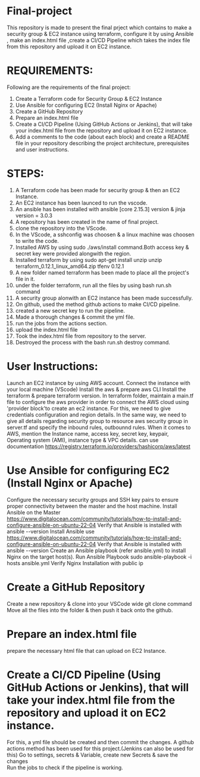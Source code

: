 # Final-project
This repository is made to present the final prject which contains to make a security group & EC2 instance using terraform, configure it by using Ansible , make an index.html file ,create a CI/CD Pipeline which takes the index file from this repository and upload it on EC2 instance.

# REQUIREMENTS:

Following are the requirements of the final project:
1) Create a Terraform code for Security Group & EC2 Instance
2) Use Ansible for configuring EC2 (Install Nginx or Apache)
3) Create a GitHub Repository 
4) Prepare an index.html file
5) Create a CI/CD Pipeline (Using GitHub Actions or Jenkins), that will take your index.html file from the repository and upload it on EC2 instance.
6) Add a comments to the code (about each block) and create a README file in your repository describing the project architecture, prerequisites and user instructions.

# STEPS:
1) A Terraform code has been made for security group & then an EC2 Instance.
2) An EC2 instance has been launced to run the vscode.
3) An ansible has been installed with ansible [core 2.15.3] version & jinja version = 3.0.3
4) A repository has been created in the name of final project.
5) clone the repository into the VScode.
6) In the VScode, a sshconfig was choosen & a linux machine was choosen to write the code.
7) Installed AWS by using sudo ./aws/install command.Both access key & secret key were provided alongwith the region.
8) Installed terraform by using
           sudo apt-get install unzip
            unzip terraform_0.12.1_linux_amd64.zip
             tfenv 0.12.1
9) A new folder named terraform has been made to place all the project's file in it.
10) under the folder terraform, run all the files by using bash run.sh command
11) A security group alonwith an EC2 instance has been made successfully.
12) On github, used the method  github actions to make CI/CD pipeline.
13) created a new secret key to run the pipeline.
14) Made a thorough changes & commit the yml file.
15) run the jobs from the actions section.
16) upload the index.html file
17) Took the index.html file from repository to the server.
18) Destroyed the process with the bash run.sh destroy command.
# User Instructions:

Launch an EC2 instance by using AWS account.
Connect the instance with your local machine (VScode)
Install the aws & prepare aws CLI
Install the terraform & prepare terraform version. 
In terraform folder, maintain a main.tf file to configure the aws provider in order to connect the AWS cloud using 'provider block'to create an ec2 instance.
For this, we need to give credentials configuration and region details.
In the same way, we need to give all details regarding security group to resource aws security group in server.tf and specify the inbound rules, outbounnd rules.
When it comes to AWS, mention the Instance name, access key, secret key, keypair, Operating system (AMI), instance type & VPC details. can use documentation https://registry.terraform.io/providers/hashicorp/aws/latest
# Use Ansible for configuring EC2 (Install Nginx or Apache)

Configure the necessary security groups and SSH key pairs to ensure proper connectivity between the master and the host machine.
Install Ansible on the Master  https://www.digitalocean.com/community/tutorials/how-to-install-and-configure-ansible-on-ubuntu-22-04
Verify that Ansible is installed with ansible --version
Install Ansible use  https://www.digitalocean.com/community/tutorials/how-to-install-and-configure-ansible-on-ubuntu-22-04
Verify that Ansible is installed with ansible --version
Create an Ansible playbook (refer ansible.yml) to install Nginx on the target host(s).
Run Ansible Playbook
sudo ansible-playbook -i hosts ansible.yml
Verify Nginx Installation with public ip

# Create a GitHub Repository 

Create a new repository & clone into your VSCode wide git clone command
Move all the files into the folder & then push it back onto the github.

# Prepare an index.html file
prepare the necessary html file that can upload on EC2 Instance.

# Create a CI/CD Pipeline (Using GitHub Actions or Jenkins), that will take your index.html file from the repository and upload it on EC2 instance.
For this, a yml file should be created and then commit the changes.
A github actions method has been used for this project.(Jenkins can also be used for this)
Go to settings, secrets & Variable, create new Secrets & save the changes  
Run the jobs to check if the pipeline is working.




